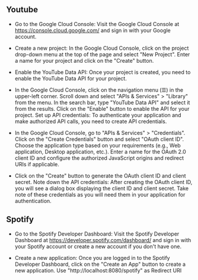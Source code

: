 ## Youtube
- Go to the Google Cloud Console: Visit the Google Cloud Console at https://console.cloud.google.com/ and sign in with your Google account.

- Create a new project: In the Google Cloud Console, click on the project drop-down menu at the top of the page and select "New Project". Enter a name for your project and click on the "Create" button. 

- Enable the YouTube Data API: Once your project is created, you need to enable the YouTube Data API for your project.

- In the Google Cloud Console, click on the navigation menu (☰) in the upper-left corner.
Scroll down and select "APIs & Services" > "Library" from the menu.
In the search bar, type "YouTube Data API" and select it from the results.
Click on the "Enable" button to enable the API for your project.
Set up API credentials: To authenticate your application and make authorized API calls, you need to create API credentials.

- In the Google Cloud Console, go to "APIs & Services" > "Credentials".
Click on the "Create Credentials" button and select "OAuth client ID".
Choose the application type based on your requirements (e.g., Web application, Desktop application, etc.).
Enter a name for the OAuth 2.0 client ID and configure the authorized JavaScript origins and redirect URIs if applicable.
- Click on the "Create" button to generate the OAuth client ID and client secret.
Note down the API credentials: After creating the OAuth client ID, you will see a dialog box displaying the client ID and client secret. Take note of these credentials as you will need them in your application for authentication.


## Spotify
- Go to the Spotify Developer Dashboard: Visit the Spotify Developer Dashboard at https://developer.spotify.com/dashboard/ and sign in with your Spotify account or create a new account if you don't have one.

- Create a new application: Once you are logged in to the Spotify Developer Dashboard, click on the "Create an App" button to create a new application. Use "http://localhost:8080/spotify" as Redirect URI 


